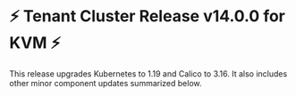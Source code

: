 # :zap: Tenant Cluster Release v14.0.0 for KVM :zap:

This release upgrades Kubernetes to 1.19 and Calico to 3.16. It also includes other minor component updates summarized below.
